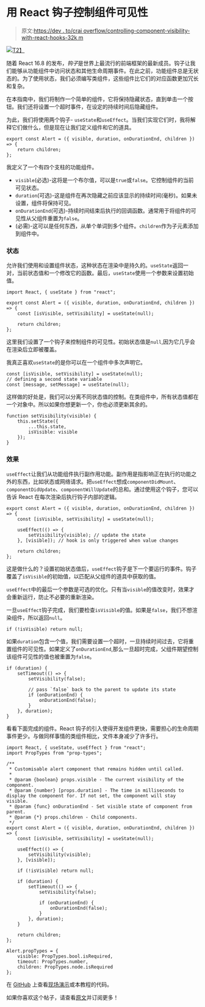 # 用 React 钩子控制组件可见性

> 原文:[https://dev . to/crai overflow/controlling-component-visibility-with-react-hooks-32k m](https://dev.to/craicoverflow/controlling-component-visibility-with-react-hooks-32km)

[![](../Images/0526d47611004c36cd1514d610c9dd45.png)T2】](https://res.cloudinary.com/practicaldev/image/fetch/s--QyINTFjm--/c_limit%2Cf_auto%2Cfl_progressive%2Cq_auto%2Cw_880/https://i.imgur.com/f83hzUs.jpg)

随着 React 16.8 的发布，*钩子*是世界上最流行的前端框架的最新成员。钩子让我们能够从功能组件中访问状态和其他生命周期事件。在此之前，功能组件总是无状态的。为了使用状态，我们必须编写类组件，这些组件比它们的对应函数更加冗长和复杂。

在本指南中，我们将制作一个简单的组件，它将保持隐藏状态，直到单击一个按钮。我们还将设置一个超时事件，在设定的持续时间后隐藏组件。

为此，我们将使用两个钩子- `useState`和`useEffect`。当我们实现它们时，我将解释它们做什么，但是现在让我们定义组件和它的道具。

```
export const Alert = ({ visible, duration, onDurationEnd, children }) => {
    return children;
}; 
```

我定义了一个有四个支柱的功能组件。

*   `visible`(必选)-这将是一个布尔值，可以是`true`或`false`。它控制组件的当前可见状态。
*   `duration`(可选)-这是组件在再次隐藏之前应该显示的持续时间(毫秒)。如果未设置，组件将保持可见。
*   `onDurationEnd`(可选)-持续时间结束后执行的回调函数。通常用于将组件的可见性从父组件重置为`false`。
*   (必需)-这可以是任何东西，从单个单词到多个组件。`children`作为子元素添加到组件中。

### [](#state)状态

允许我们使用和设置组件状态，这种状态在渲染中是持久的。`useState`返回一对，当前状态值和一个修改它的函数。最后，`useState`使用一个参数来设置初始值。

```
import React, { useState } from "react";

export const Alert = ({ visible, duration, onDurationEnd, children }) => {
    const [isVisible, setVisibility] = useState(null);

    return children;
}; 
```

这里我们设置了一个钩子来控制组件的可见性。初始状态值是`null`,因为它几乎会在渲染后立即被覆盖。

我真正喜欢`useState`的是你可以在一个组件中多次声明它。

```
const [isVisible, setVisibility] = useState(null);
// defining a second state variable
const [message, setMessage] = useState(null); 
```

这样做的好处是，我们可以分离不同状态值的控制。在类组件中，所有状态值都在一个对象中。所以如果你想更新一个，你也必须更新其余的。

```
function setVisibility(visible) {
    this.setState({
        ...this.state,
        isVisible: visible
    });
} 
```

### [](#effect)效果

`useEffect`让我们从功能组件执行副作用功能。副作用是指影响正在执行的功能之外的东西，比如状态或网络请求。把`useEffect`想成`componentDidMount`、`componentDidUpdate`、`componentWillUpdate`的总和。通过使用这个钩子，您可以告诉 React 在每次渲染后执行钩子内部的逻辑。

```
export const Alert = ({ visible, duration, onDurationEnd, children }) => {
    const [isVisible, setVisibility] = useState(null);

    useEffect(() => {
        setVisibility(visible); // update the state
    }, [visible]); // hook is only triggered when value changes

    return children;
}; 
```

这是做什么的？设置初始状态值后，`useEffect`钩子是下一个要运行的事件。钩子覆盖了`isVisible`的初始值，以匹配从父组件的道具中获取的值。

`useEffect`中的最后一个参数是可选的优化。只有当`visible`的值改变时，效果才会重新运行，防止不必要的重新渲染。

一旦`useEffect`钩子完成，我们要检查`isVisible`的值。如果是`false`，我们不想渲染组件，所以返回`null`。

```
if (!isVisible) return null; 
```

如果`duration`包含一个值，我们需要设置一个超时，一旦持续时间过去，它将重置组件的可见性。如果定义了`onDurationEnd`,那么一旦超时完成，父组件期望控制该组件可见性的值也被重置为`false`。

```
if (duration) {
    setTimeout(() => {
        setVisibility(false);

        // pass `false` back to the parent to update its state
        if (onDurationEnd) {
            onDurationEnd(false);
        }
    }, duration);
} 
```

看看下面完成的组件。React 钩子的引入使得开发组件更快，需要担心的生命周期事件更少。与做同样事情的类组件相比，文件本身减少了许多行。

```
import React, { useState, useEffect } from "react";
import PropTypes from "prop-types";

/**
 * Customisable alert component that remains hidden until called.
 *
 * @param {boolean} props.visible - The current visibility of the component.
 * @param {number} [props.duration] - The time in milliseconds to display the component for. If not set, the component will stay visible.
 * @param {func} onDurationEnd - Set visible state of component from parent.
 * @param {*} props.children - Child components.
 */
export const Alert = ({ visible, duration, onDurationEnd, children }) => {
    const [isVisible, setVisibility] = useState(null);

    useEffect(() => {
        setVisibility(visible);
    }, [visible]);

    if (!isVisible) return null;

    if (duration) {
        setTimeout(() => {
            setVisibility(false);

            if (onDurationEnd) {
                onDurationEnd(false);
            }
        }, duration);
    }

    return children;
};

Alert.propTypes = {
    visible: PropTypes.bool.isRequired,
    timeout: PropTypes.number,
    children: PropTypes.node.isRequired
}; 
```

在 [GitHub](https://github.com/craicoverflow/react-hooks-timeout-example) 上查看[现场演示](https://endaphelan.me/react-hooks-timeout-example/)或本教程的代码。

如果你喜欢这个帖子，请查看[原文](http://bit.ly/2PnJfy4)并订阅更多！